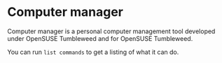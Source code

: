 # Computer manager

Computer manager is a personal computer management tool developed under OpenSUSE Tumbleweed and for OpenSUSE Tumbleweed.

You can run `list commands` to get a listing of what it can do.

